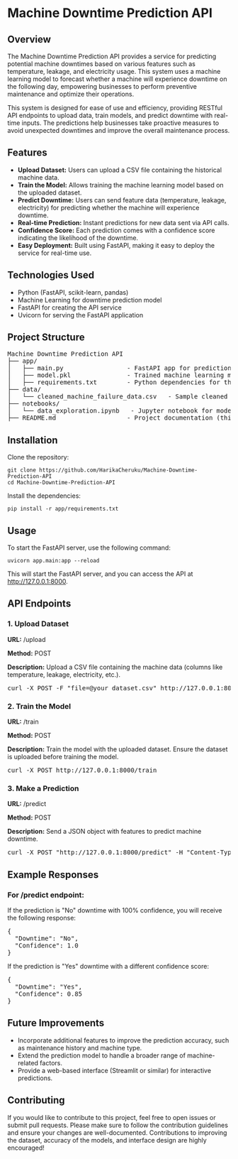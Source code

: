 <h1>Machine Downtime Prediction API</h1>

<h2>Overview</h2>
<p>The Machine Downtime Prediction API provides a service for predicting potential machine downtimes based on various features such as temperature, leakage, and electricity usage. This system uses a machine learning model to forecast whether a machine will experience downtime on the following day, empowering businesses to perform preventive maintenance and optimize their operations.</p>

<p>This system is designed for ease of use and efficiency, providing RESTful API endpoints to upload data, train models, and predict downtime with real-time inputs. The predictions help businesses take proactive measures to avoid unexpected downtimes and improve the overall maintenance process.</p>

<h2>Features</h2>
<ul>
    <li><strong>Upload Dataset:</strong> Users can upload a CSV file containing the historical machine data.</li>
    <li><strong>Train the Model:</strong> Allows training the machine learning model based on the uploaded dataset.</li>
    <li><strong>Predict Downtime:</strong> Users can send feature data (temperature, leakage, electricity) for predicting whether the machine will experience downtime.</li>
    <li><strong>Real-time Prediction:</strong> Instant predictions for new data sent via API calls.</li>
    <li><strong>Confidence Score:</strong> Each prediction comes with a confidence score indicating the likelihood of the downtime.</li>
    <li><strong>Easy Deployment:</strong> Built using FastAPI, making it easy to deploy the service for real-time use.</li>
</ul>

<h2>Technologies Used</h2>
<ul>
    <li>Python (FastAPI, scikit-learn, pandas)</li>
    <li>Machine Learning for downtime prediction model</li>
    <li>FastAPI for creating the API service</li>
    <li>Uvicorn for serving the FastAPI application</li>
</ul>

<h2>Project Structure</h2>
<pre>
Machine Downtime Prediction API
├── app/
│   ├── main.py                 - FastAPI app for prediction and training
│   ├── model.pkl               - Trained machine learning model for prediction
│   ├── requirements.txt        - Python dependencies for the project
├── data/
│   └── cleaned_machine_failure_data.csv   - Sample cleaned dataset for training and testing
├── notebooks/    
│   └── data_exploration.ipynb   - Jupyter notebook for model training and exploration
├── README.md                   - Project documentation (this file)
</pre>

<h2>Installation</h2>
<p>Clone the repository:</p>
<pre><code>git clone https://github.com/HarikaCheruku/Machine-Downtime-Prediction-API
cd Machine-Downtime-Prediction-API
</code></pre>
<p>Install the dependencies:</p>
<pre><code>pip install -r app/requirements.txt</code></pre>

<h2>Usage</h2>
<p>To start the FastAPI server, use the following command:</p>
<pre><code>uvicorn app.main:app --reload</code></pre>
<p>This will start the FastAPI server, and you can access the API at <a href="http://127.0.0.1:8000">http://127.0.0.1:8000</a>.</p>

<h2>API Endpoints</h2>

<h3>1. Upload Dataset</h3>
<p><strong>URL:</strong> /upload</p>
<p><strong>Method:</strong> POST</p>
<p><strong>Description:</strong> Upload a CSV file containing the machine data (columns like temperature, leakage, electricity, etc.).</p>
<pre>curl -X POST -F "file=@your_dataset.csv" http://127.0.0.1:8000/upload</pre>

<h3>2. Train the Model</h3>
<p><strong>URL:</strong> /train</p>
<p><strong>Method:</strong> POST</p>
<p><strong>Description:</strong> Train the model with the uploaded dataset. Ensure the dataset is uploaded before training the model.</p>
<pre>curl -X POST http://127.0.0.1:8000/train</pre>

<h3>3. Make a Prediction</h3>
<p><strong>URL:</strong> /predict</p>
<p><strong>Method:</strong> POST</p>
<p><strong>Description:</strong> Send a JSON object with features to predict machine downtime.</p>
<pre>curl -X POST "http://127.0.0.1:8000/predict" -H "Content-Type: application/json" -d "{\"Min_Temp\": 12.5, \"Max_Temp\": 32.1, \"Leakage\": 1.5, \"Electricity\": 8.5}"</pre>

<h2>Example Responses</h2>

<h3>For /predict endpoint:</h3>
<p>If the prediction is "No" downtime with 100% confidence, you will receive the following response:</p>
<pre>
{
  "Downtime": "No",
  "Confidence": 1.0
}
</pre>

<p>If the prediction is "Yes" downtime with a different confidence score:</p>
<pre>
{
  "Downtime": "Yes",
  "Confidence": 0.85
}
</pre>

<h2>Future Improvements</h2>
<ul>
    <li>Incorporate additional features to improve the prediction accuracy, such as maintenance history and machine type.</li>
    <li>Extend the prediction model to handle a broader range of machine-related factors.</li>
    <li>Provide a web-based interface (Streamlit or similar) for interactive predictions.</li>
</ul>

<h2>Contributing</h2>
<p>If you would like to contribute to this project, feel free to open issues or submit pull requests. Please make sure to follow the contribution guidelines and ensure your changes are well-documented. Contributions to improving the dataset, accuracy of the models, and interface design are highly encouraged!</p>
